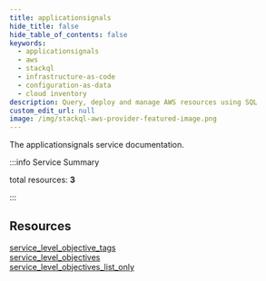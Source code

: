 ```yaml
---
title: applicationsignals
hide_title: false
hide_table_of_contents: false
keywords:
  - applicationsignals
  - aws
  - stackql
  - infrastructure-as-code
  - configuration-as-data
  - cloud inventory
description: Query, deploy and manage AWS resources using SQL
custom_edit_url: null
image: /img/stackql-aws-provider-featured-image.png
---
```


The applicationsignals service documentation.

:::info Service Summary

<div class="row">
<div class="providerDocColumn">
<span>total resources:&nbsp;<b>3</b></span><br />
</div>
</div>

:::

## Resources
<div class="row">
<div class="providerDocColumn">
<a href="/services/applicationsignals/service_level_objective_tags/">service_level_objective_tags</a><br />
<a href="/services/applicationsignals/service_level_objectives/">service_level_objectives</a>
</div>
<div class="providerDocColumn">
<a href="/services/applicationsignals/service_level_objectives_list_only/">service_level_objectives_list_only</a>
</div>
</div>